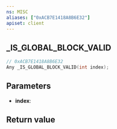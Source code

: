 ```yaml
---
ns: MISC
aliases: ["0xACB7E1418A8B6E32"]
apiset: client
---
```

## _IS_GLOBAL_BLOCK_VALID

```c
// 0xACB7E1418A8B6E32
Any _IS_GLOBAL_BLOCK_VALID(int index);
```


## Parameters
* **index**:

## Return value
